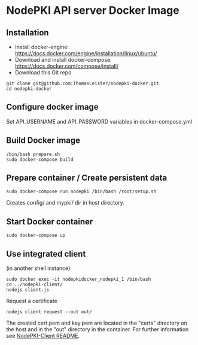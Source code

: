 # NodePKI API server Docker Image

## Installation

* Install docker-engine: https://docs.docker.com/engine/installation/linux/ubuntu/
* Download and install docker-compose: https://docs.docker.com/compose/install/
* Download this Git repo

```
git clone git@github.com:ThomasLeister/nodepki-docker.git
cd nodepki-docker
```

## Configure docker image

Set API_USERNAME and API_PASSWORD variables in docker-compose.yml

## Build Docker image

    /bin/bash prepare.sh
    sudo docker-compose build

## Prepare container / Create persistent data

    sudo docker-compose run nodepki /bin/bash /root/setup.sh

Creates config/ and mypki/ dir in host directory.

## Start Docker container

    sudo docker-compose up


## Use integrated client

(in another shell instance)

    sudo docker exec -it nodepkidocker_nodepki_1 /bin/bash
    cd ../nodepki-client/
    nodejs client.js

Request a certificate

    nodejs client request --out out/

The created cert.pem and key.pem are located in the "certs" directory on the host and in the "out" directory in the container. For further information see [NodePKI-Client README](https://github.com/ThomasLeister/nodepki-client/blob/master/README.md).
